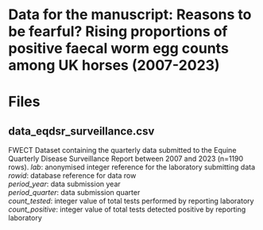 # Data for the manuscript: Reasons to be fearful? Rising proportions of positive faecal worm egg counts among UK horses (2007-2023) 
# Files
## data_eqdsr_surveillance.csv
FWECT Dataset containing the quarterly data submitted to the Equine Quarterly Disease Surveillance Report between 2007 and 2023 (n=1190 rows).
*lab*: anonymised integer reference for the laboratory submitting data  
*rowid*: database reference for data row  
*period_year*: data submission year  
*period_quarter*: data submission quarter  
*count_tested*: integer value of total tests performed by reporting laboratory  
*count_positive*: integer value of total tests detected positive by reporting laboratory  
